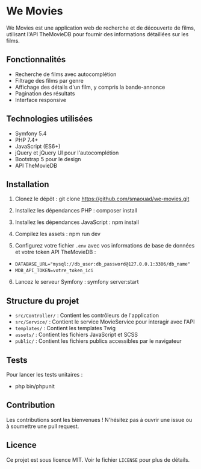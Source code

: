 # We Movies

We Movies est une application web de recherche et de découverte de films, utilisant l'API TheMovieDB pour fournir des informations détaillées sur les films.

## Fonctionnalités

- Recherche de films avec autocomplétion
- Filtrage des films par genre
- Affichage des détails d'un film, y compris la bande-annonce
- Pagination des résultats
- Interface responsive

## Technologies utilisées

- Symfony 5.4
- PHP 7.4+
- JavaScript (ES6+)
- jQuery et jQuery UI pour l'autocomplétion
- Bootstrap 5 pour le design
- API TheMovieDB

## Installation

1. Clonez le dépôt :
git clone https://github.com/smaouad/we-movies.git

2. Installez les dépendances PHP :
composer install

3. Installez les dépendances JavaScript :
npm install

4. Compilez les assets :
npm run dev

5. Configurez votre fichier `.env` avec vos informations de base de données et votre token API TheMovieDB :
- `DATABASE_URL="mysql://db_user:db_password@127.0.0.1:3306/db_name"`
- `MDB_API_TOKEN=votre_token_ici`

6. Lancez le serveur Symfony :
symfony server:start


## Structure du projet

- `src/Controller/` : Contient les contrôleurs de l'application
- `src/Service/` : Contient le service MovieService pour interagir avec l'API
- `templates/` : Contient les templates Twig
- `assets/` : Contient les fichiers JavaScript et SCSS
- `public/` : Contient les fichiers publics accessibles par le navigateur

## Tests

Pour lancer les tests unitaires :
- php bin/phpunit

## Contribution

Les contributions sont les bienvenues ! N'hésitez pas à ouvrir une issue ou à soumettre une pull request.

## Licence

Ce projet est sous licence MIT. Voir le fichier `LICENSE` pour plus de détails.
